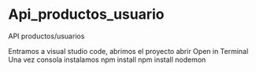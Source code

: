 # Api_productos_usuario
API productos/usuarios

Entramos a visual studio code, abrimos el proyecto
abrir Open in Terminal
Una vez consola instalamos 
npm install
npm install nodemon
